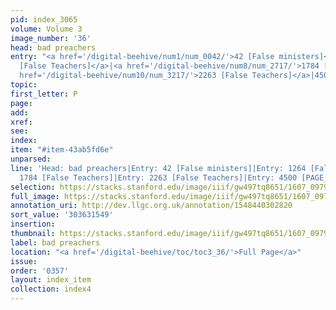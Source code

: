 ```yaml
---
pid: index_3065
volume: Volume 3
image_number: '36'
head: bad preachers
entry: "<a href='/digital-beehive/num1/num_0042/'>42 [False ministers]</a>|<a href='/digital-beehive/num6/num_1756/'>1264
  [False Teachers]</a>|<a href='/digital-beehive/num8/num_2717/'>1784 [False Teachers]</a>|<a
  href='/digital-beehive/num10/num_3217/'>2263 [False Teachers]</a>|4500 [PAGE_MISSING]"
topic:
first_letter: P
page:
add:
xref:
see:
index:
item: "#item-43ab5fd6e"
unparsed:
line: 'Head: bad preachers|Entry: 42 [False ministers]|Entry: 1264 [False Teachers]|Entry:
  1784 [False Teachers]|Entry: 2263 [False Teachers]|Entry: 4500 [PAGE_MISSING]|#item-43ab5fd6e'
selection: https://stacks.stanford.edu/image/iiif/gw497tq8651/1607_0979/1901,1549,654,162/full/0/default.jpg
full_image: https://stacks.stanford.edu/image/iiif/gw497tq8651/1607_0979/full/full/0/default.jpg
annotation_uri: http://dev.llgc.org.uk/annotation/1548440302820
sort_value: '303631549'
insertion:
thumbnail: https://stacks.stanford.edu/image/iiif/gw497tq8651/1607_0979/1901,1549,654,162/150,/0/default.jpg
label: bad preachers
location: "<a href='/digital-beehive/toc/toc3_36/'>Full Page</a>"
issue:
order: '0357'
layout: index_item
collection: index4
---
```

